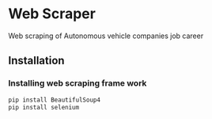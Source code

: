 # Web Scraper
Web scraping of Autonomous vehicle companies job career
## Installation
### Installing web scraping frame work
```bash
pip install BeautifulSoup4
pip install selenium
```

